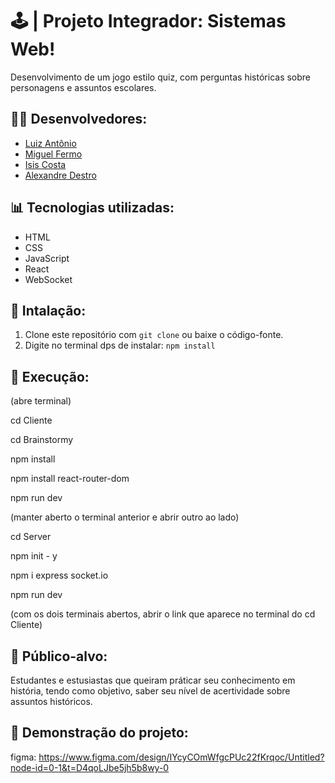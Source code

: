 # 🕹️ | Projeto Integrador: Sistemas Web!
Desenvolvimento de um jogo estilo quiz, com perguntas históricas sobre personagens e assuntos escolares.

## 👷🏽 Desenvolvedores:
- [Luiz Antônio](https://github.com/eufolim)
- [Miguel Fermo](https://github.com/miguelfermo)
- [Isis Costa](https://github.com/isiscostabb)
- [Alexandre Destro](https://github.com/AlexandreDestro)

## 📊 Tecnologias utilizadas:
- HTML
- CSS
- JavaScript
- React
- WebSocket

## 🔧 Intalação:
1. Clone este repositório com `git clone` ou baixe o código-fonte.
2. Digite no terminal dps de instalar: `npm install`

## 🚀 Execução:
(abre terminal)

cd Cliente

cd Brainstormy

npm install

npm install react-router-dom

npm run dev

(manter aberto o terminal anterior e abrir outro ao lado)

cd Server

npm init - y

npm i express socket.io

npm run dev

(com os dois terminais abertos, abrir o link que aparece no terminal do cd Cliente)

## 🎯 Público-alvo:
Estudantes e estusiastas que queiram práticar seu conhecimento em história, tendo como objetivo, saber seu nível de acertividade sobre assuntos históricos.

## 🔭 Demonstração do projeto:

figma: https://www.figma.com/design/IYcyCOmWfgcPUc22fKrqoc/Untitled?node-id=0-1&t=D4qoLJbe5jh5b8wy-0



